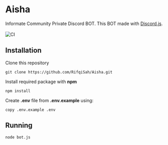 # Aisha
Informate Community Private Discord BOT. This BOT made with [Discord.js](https://github.com/discordjs/discord.js/).<br><br>
![CI](https://github.com/RifqiSah/Aisha/workflows/CI/badge.svg?branch=master)

## Installation
Clone this repository
```
git clone https://github.com/RifqiSah/Aisha.git
```

Install required package with **npm**
```
npm install
```

Create **.env** file from **.env.example** using:
```
copy .env.example .env
```

## Running
```
node bot.js
```